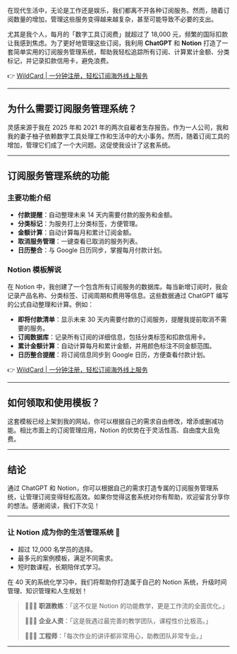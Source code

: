 在现代生活中，无论是工作还是娱乐，我们都离不开各种订阅服务。然而，随着订阅数量的增加，管理这些服务变得越来越复杂，甚至可能导致不必要的支出。

尤其是我个人，每月的「数字工具订阅费」就超过了 18,000 元，频繁的国际扣款让我感到焦虑。为了更好地管理这些订阅，我利用 **ChatGPT** 和 **Notion** 打造了一套简单实用的订阅服务管理系统，帮助我轻松追踪所有订阅、计算累计金额、分类标记，并记录扣款信用卡，避免浪费。

👉 [WildCard | 一分钟注册，轻松订阅海外线上服务](https://bit.ly/bewildcard)

---

## 为什么需要订阅服务管理系统？

灵感来源于我在 2025 年和 2021 年的两次自雇者生存报告。作为一人公司，我和我的妻子柚子依赖数字工具处理工作和生活中的大小事务。然而，随着订阅工具的增加，管理它们成了一个大问题。这促使我设计了这套系统。

---

## 订阅服务管理系统的功能

### 主要功能介绍

- **付款提醒**：自动整理未来 14 天内需要付款的服务和金额。
- **分类标记**：为服务打上分类标签，方便管理。
- **金额计算**：自动计算每月和累计订阅金额。
- **取消服务管理**：一键查看已取消的服务列表。
- **日历整合**：与 Google 日历同步，掌握每月付款计划。

### Notion 模板解说

在 Notion 中，我创建了一个包含所有订阅服务的数据库。每当新增订阅时，我会记录产品名称、分类标签、订阅周期和费用等信息。这些数据通过 ChatGPT 编写的公式自动整理和计算。例如：

- **即将付款清单**：显示未来 30 天内需要付款的订阅服务，提醒我提前取消不需要的服务。
- **订阅数据库**：记录所有订阅的详细信息，包括分类标签和扣款信用卡。
- **累计金额计算**：自动计算每月和累计金额，并用颜色标注不同金额范围。
- **日历整合提醒**：将订阅信息同步到 Google 日历，方便查看付款计划。

👉 [WildCard | 一分钟注册，轻松订阅海外线上服务](https://bit.ly/bewildcard)

---

## 如何领取和使用模板？

这套模板已经上架到我的网站，你可以根据自己的需求自由修改，增添或删减功能。相比市面上的订阅管理应用，Notion 的优势在于灵活性高、自由度大且免费。

---

## 结论

通过 ChatGPT 和 Notion，你可以根据自己的需求打造专属的订阅服务管理系统，让管理订阅变得轻松高效。如果你觉得这套系统对你有帮助，欢迎留言分享你的想法。感谢阅读，我们下次见！

---

### 让 Notion 成为你的生活管理系统 🚀

- 超过 12,000 名学员的选择。
- 最多元的案例模板，满足不同需求。
- 短时数课程，长期陪伴式学习。

在 40 天的系统化学习中，我们将帮助你打造属于自己的 Notion 系统，升级时间管理、知识管理和人生规划！

> 🙍🏻‍♀️ **职涯教练**：「这不仅是 Notion 的功能教学，更是工作流的全面优化。」
>
> 🙎🏻‍♂️ **企业人资**：「这是我遇过最完善的教学团队，课程性价比极高。」
>
> 👨🏻‍💼 **工程师**：「每次作业的讲评都非常用心，助教团队非常专业。」

---